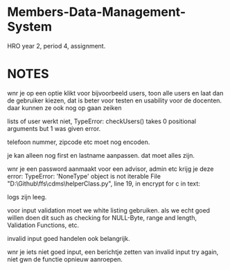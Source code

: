 # Members-Data-Management-System
HRO year 2, period 4, assignment.


# NOTES

wnr je op een optie klikt voor bijvoorbeeld users, toon alle users en laat dan de gebruiker kiezen, dat is beter voor testen en usability voor de docenten. daar kunnen ze ook nog op gaan zeiken

lists of user werkt niet, TypeError: checkUsers() takes 0 positional arguments but 1 was given error.

telefoon nummer, zipcode etc moet nog encoden.

je kan alleen nog first en lastname aanpassen. dat moet alles zijn.

wnr je een password aanmaakt voor een advisor, admin etc krijg je deze error: 
TypeError: 'NoneType' object is not iterable
File "D:\Github\ffs\\cdms\helperClass.py", line 19, in encrypt
    for c in text:

logs zijn leeg.

voor input validation moet we white listing gebruiken. als we echt goed willen doen dit such as checking for NULL-Byte, range and length, Validation Functions, etc.

invalid input goed handelen ook belangrijk.

wnr je iets niet goed input, een berichtje zetten van invalid input try again, niet gwn de functie opnieuw aanroepen.